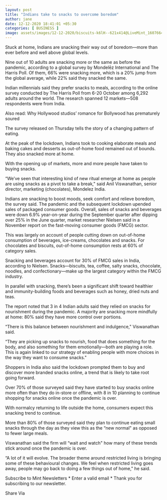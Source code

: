 ```yaml
---
layout: post
title: "Indians take to snacks to overcome boredom"
author: jane 
date: 12-12-2020 18:41:01 +05:30 
categories: [ BUSINESS ] 
image: assets/images/12-12-2020/biscuits-k6lH--621x414@LiveMint_1607664880802.JPG
---
```

Stuck at home, Indians are snacking their way out of boredom—more than ever before and well above global levels.

Nine out of 10 adults are snacking more or the same as before the pandemic, according to a global survey by Mondelēz International and The Harris Poll. Of them, 66% were snacking more, which is a 20% jump from the global average, while 22% said they snacked the same.

Indian millennials said they prefer snacks to meals, according to the online survey conducted by The Harris Poll from 6-20 October among 6,292 adults around the world. The research spanned 12 markets—508 respondents were from India.

Also read: Why Hollywood studios’ romance for Bollywood has prematurely soured

The survey released on Thursday tells the story of a changing pattern of eating.

At the peak of the lockdown, Indians took to cooking elaborate meals and baking cakes and desserts as out-of-home food remained out of bounds. They also snacked more at home.

With the opening up of markets, more and more people have taken to buying snacks.

“We’ve seen that interesting kind of new ritual emerge at home as people are using snacks as a pivot to take a break," said Anil Viswanathan, senior director, marketing (chocolates), Mondelez India.

Indians are snacking to boost moods, seek comfort and relieve boredom, the survey said. The pandemic and the subsequent lockdown upended sales of packaged consumer goods. Overall, sales of snacks and beverages were down 6.9% year-on-year during the September quarter after dipping over 25% in the June quarter, market researcher Nielsen said in a November report on the fast-moving consumer goods (FMCG) sector.

This was largely on account of people cutting down on out-of-home consumption of beverages, ice-creams, chocolates and snacks. For chocolates and biscuits, out-of-home consumption rests at 60% of category sales.

Snacking and beverages account for 30% of FMCG sales in India, according to Nielsen. Snacks—biscuits, tea, coffee, salty snacks, chocolate, noodles, and confectionary—make up the largest category within the FMCG industry.

In parallel with snacking, there’s been a significant shift toward healthier and immunity-building foods and beverages such as honey, dried nuts and teas.

The report noted that 3 in 4 Indian adults said they relied on snacks for nourishment during the pandemic. A majority are snacking more mindfully at home: 80% said they have more control over portions.

“There is this balance between nourishment and indulgence," Viswanathan said.

“They are picking up snacks to nourish, food that does something for the body, and also something for them emotionally—both are playing a role. This is again linked to our strategy of enabling people with more choices in the way they want to consume snacks."

Shoppers in India also said the lockdown prompted them to buy and discover more branded snacks online, a trend that is likely to take root going forward.

Over 70% of those surveyed said they have started to buy snacks online more often than they do in-store or offline, with 8 in 10 planning to continue shopping for snacks online once the pandemic is over.

With normalcy returning to life outside the home, consumers expect this snacking trend to continue.

More than 80% of those surveyed said they plan to continue eating small snacks through the day as they view this as the “new normal" as opposed to fewer large meals.

Viswanathan said the firm will “wait and watch" how many of these trends stick around once the pandemic is over.

“A lot of it will evolve. The broader theme around restricted living is bringing some of these behavioural changes. We feel when restricted living goes away, people may go back to doing a few things out of home," he said.

Subscribe to Mint Newsletters * Enter a valid email * Thank you for subscribing to our newsletter.

Share Via